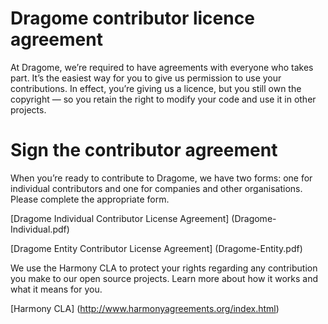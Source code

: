 # Dragome contributor licence agreement
At Dragome, we’re required to have agreements with everyone who takes part. 
It’s the easiest way for you to give us permission to use your contributions. 
In effect, you’re giving us a licence, but you still own the copyright — so you retain the right to modify your code and use it in other projects.


# Sign the contributor agreement

When you’re ready to contribute to Dragome, we have two forms: one for individual contributors and one for companies and other organisations. 
Please complete the appropriate form.

 [Dragome Individual Contributor License Agreement] (Dragome-Individual.pdf)
 
 [Dragome Entity Contributor License Agreement] (Dragome-Entity.pdf)

We use the Harmony CLA to protect your rights regarding any contribution you make to our open source projects. 
Learn more about how it works and what it means for you.

 [Harmony CLA] (http://www.harmonyagreements.org/index.html)
